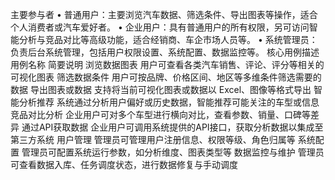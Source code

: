 主要参与者
•	普通用户：主要浏览汽车数据、筛选条件、导出图表等操作，适合个人消费者或汽车爱好者。
•	企业用户：具有普通用户的所有权限，另可访问智能分析与竞品对比等高级功能，适合经销商、车企市场人员等。
•	系统管理员：负责后台系统管理，包括用户权限设置、系统配置、数据监控等。
核心用例描述
用例名称	简要说明
浏览数据图表	用户可查看各类汽车销售、评论、评分等相关的可视化图表
筛选数据条件	用户可按品牌、价格区间、地区等多维条件筛选需要的数据
导出图表或数据	支持将当前可视化图表或数据以 Excel、图像等格式导出
智能分析推荐	系统通过分析用户偏好或历史数据，智能推荐可能关注的车型或信息
竞品对比分析	企业用户可对多个车型进行横向对比，查看参数、销量、口碑等差异
通过API获取数据	企业用户可调用系统提供的API接口，获取分析数据以集成至第三方系统
用户管理	管理员可管理用户注册信息、权限等级、角色归属等
系统配置	管理员可配置系统运行参数，如分析维度、图表类型等
数据监控与维护	管理员可查看数据入库、任务调度状态，进行数据修复与手动调度

